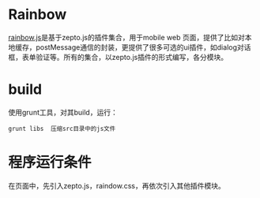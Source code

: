 # Rainbow #

<a href="https://github.com/xiangwenwe/rainbow">rainbow.js</a>是基于zepto.js的插件集合，用于mobile web 页面，提供了比如对本地缓存，postMessage通信的封装，更提供了很多可选的ui插件，如dialog对话框，表单验证等。所有的集合，以zepto.js插件的形式编写，各分模块。

# build #

使用grunt工具，对其build，运行：

	grunt libs  压缩src目录中的js文件

# 程序运行条件 #

在页面中，先引入zepto.js，raindow.css，再依次引入其他插件模块。